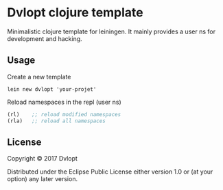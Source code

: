 # Dvlopt clojure template

Minimalistic clojure template for leiningen. It mainly provides a user ns for development and hacking.

## Usage

Create a new template
```
lein new dvlopt 'your-projet'
```

Reload namespaces in the repl (user ns)
```clj
(rl)    ;; reload modified namespaces
(rla)   ;; reload all namespaces
```

## License

Copyright © 2017 Dvlopt

Distributed under the Eclipse Public License either version 1.0 or (at
your option) any later version.
